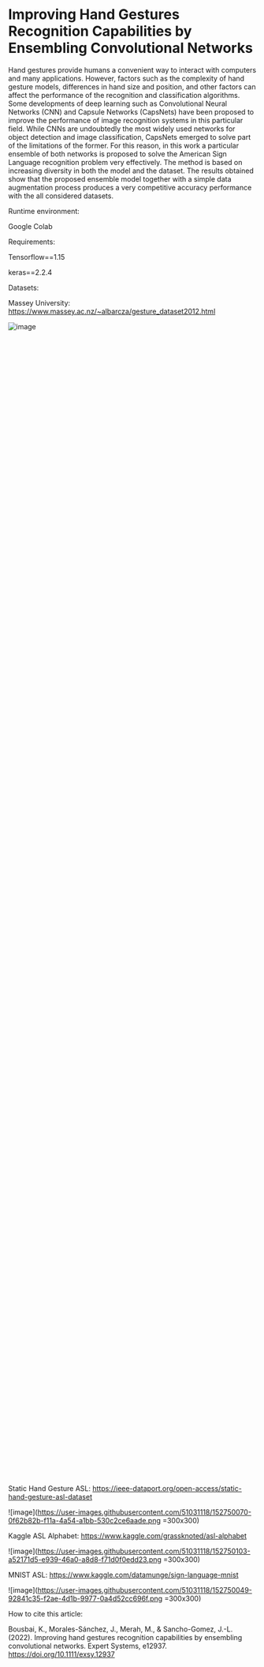 # Improving Hand Gestures Recognition Capabilities by Ensembling Convolutional Networks
Hand gestures provide humans a convenient way to interact with computers and many applications. However, factors such as the complexity of hand gesture models, differences in hand size and position, and other factors can affect the performance of the recognition and classification algorithms. Some developments of deep learning such as Convolutional Neural Networks (CNN) and Capsule Networks (CapsNets) have been proposed to improve the performance of image recognition systems in this particular field. While CNNs are undoubtedly the most widely used networks for object detection and image classification, CapsNets emerged to solve part of the limitations of the former. For this reason, in this work a particular ensemble of both networks is proposed to solve the American Sign Language recognition problem very effectively. The method is based on increasing diversity in both the model and the dataset. The results obtained show that the proposed ensemble model together with a simple data augmentation process produces a very competitive accuracy performance with the all considered datasets.

Runtime environment:

Google Colab

Requirements:

Tensorflow==1.15

keras==2.2.4

Datasets:

Massey University:
https://www.massey.ac.nz/~albarcza/gesture_dataset2012.html

<div style="width: 60%; height: 60%">
  
![image](https://user-images.githubusercontent.com/51031118/152749926-0af3e501-a843-4fa2-b132-a13140d16f71.png)

  
</div>

Static Hand Gesture ASL:
https://ieee-dataport.org/open-access/static-hand-gesture-asl-dataset

![image](https://user-images.githubusercontent.com/51031118/152750070-0f62b82b-f11a-4a54-a1bb-530c2ce6aade.png =300x300)

Kaggle ASL Alphabet:
https://www.kaggle.com/grassknoted/asl-alphabet

![image](https://user-images.githubusercontent.com/51031118/152750103-a52171d5-e939-46a0-a8d8-f71d0f0edd23.png =300x300)

MNIST ASL:
https://www.kaggle.com/datamunge/sign-language-mnist

![image](https://user-images.githubusercontent.com/51031118/152750049-92841c35-f2ae-4d1b-9977-0a4d52cc696f.png =300x300)




How to cite this article: 

Bousbai, K., Morales-Sánchez, J., Merah, M., & Sancho-Gomez, J.-L. (2022). Improving hand gestures recognition
capabilities by ensembling convolutional networks. Expert Systems, e12937. https://doi.org/10.1111/exsy.12937
